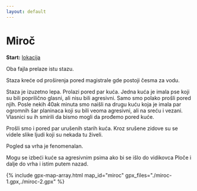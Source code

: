 ```yaml
---
layout: default
---
```


# Miroč

**Start:** [lokacija](https://maps.app.goo.gl/g3M1FznAeDbVGXDc6)

Oba fajla prelaze istu stazu.

Staza kreće od proširenja pored magistrale gde postoji česma za vodu.

Staza je izuzetno lepa.
Prolazi pored par kuća.
Jedna kuća je imala pse koji su bili poprilično glasni, ali nisu bili agresivni.
Samo smo polako prošli pored njih.
Posle nekih 40ak minuta smo naišli na drugu kuću koja je imala par ogromnih šar planinaca koji su bili veoma agresivni, ali na sreću i vezani.
Vlasnici su ih smirili da bismo mogli da prođemo pored kuće.

Prošli smo i pored par urušenih starih kuća. Kroz srušene zidove su se videle slike ljudi koji su nekada tu živeli.

Pogled sa vrha je fenomenalan.

Mogu se izbeći kuće sa agresivnim psima ako bi se išlo do vidikovca Ploče i dalje do vrha i istim putem nazad.

{% include gpx-map-array.html map_id="miroc" gpx_files="./miroc-1.gpx,./miroc-2.gpx" %}